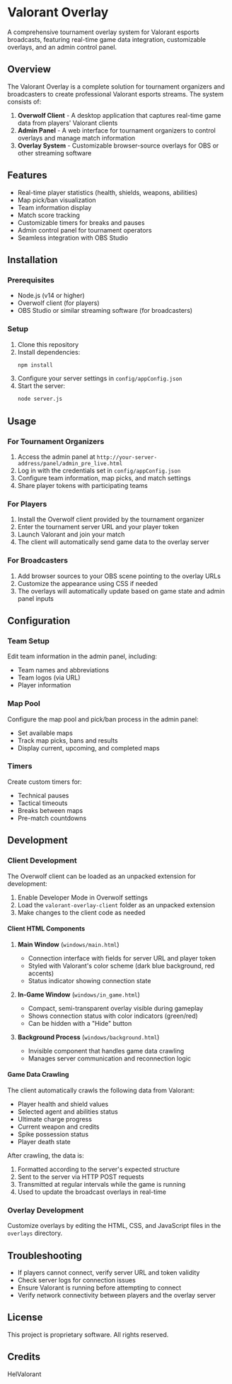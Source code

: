 # Valorant Overlay

A comprehensive tournament overlay system for Valorant esports broadcasts, featuring real-time game data integration, customizable overlays, and an admin control panel.

## Overview

The Valorant Overlay is a complete solution for tournament organizers and broadcasters to create professional Valorant esports streams. The system consists of:

1. **Overwolf Client** - A desktop application that captures real-time game data from players' Valorant clients
2. **Admin Panel** - A web interface for tournament organizers to control overlays and manage match information
3. **Overlay System** - Customizable browser-source overlays for OBS or other streaming software

## Features

- Real-time player statistics (health, shields, weapons, abilities)
- Map pick/ban visualization
- Team information display
- Match score tracking
- Customizable timers for breaks and pauses
- Admin control panel for tournament operators
- Seamless integration with OBS Studio

## Installation

### Prerequisites

- Node.js (v14 or higher)
- Overwolf client (for players)
- OBS Studio or similar streaming software (for broadcasters)

### Setup

1. Clone this repository
2. Install dependencies:
   ```bash
   npm install
   ```
3. Configure your server settings in `config/appConfig.json`
4. Start the server:
   ```bash
   node server.js
   ```

## Usage

### For Tournament Organizers

1. Access the admin panel at `http://your-server-address/panel/admin_pre_live.html`
2. Log in with the credentials set in `config/appConfig.json`
3. Configure team information, map picks, and match settings
4. Share player tokens with participating teams

### For Players

1. Install the Overwolf client provided by the tournament organizer
2. Enter the tournament server URL and your player token
3. Launch Valorant and join your match
4. The client will automatically send game data to the overlay server

### For Broadcasters

1. Add browser sources to your OBS scene pointing to the overlay URLs
2. Customize the appearance using CSS if needed
3. The overlays will automatically update based on game state and admin panel inputs

## Configuration

### Team Setup

Edit team information in the admin panel, including:
- Team names and abbreviations
- Team logos (via URL)
- Player information

### Map Pool

Configure the map pool and pick/ban process in the admin panel:
- Set available maps
- Track map picks, bans and results
- Display current, upcoming, and completed maps

### Timers

Create custom timers for:
- Technical pauses
- Tactical timeouts
- Breaks between maps
- Pre-match countdowns

## Development

### Client Development

The Overwolf client can be loaded as an unpacked extension for development:
1. Enable Developer Mode in Overwolf settings
2. Load the `valorant-overlay-client` folder as an unpacked extension
3. Make changes to the client code as needed

#### Client HTML Components

1. **Main Window** (`windows/main.html`)
   - Connection interface with fields for server URL and player token
   - Styled with Valorant's color scheme (dark blue background, red accents)
   - Status indicator showing connection state

2. **In-Game Window** (`windows/in_game.html`)
   - Compact, semi-transparent overlay visible during gameplay
   - Shows connection status with color indicators (green/red)
   - Can be hidden with a "Hide" button

3. **Background Process** (`windows/background.html`)
   - Invisible component that handles game data crawling
   - Manages server communication and reconnection logic

#### Game Data Crawling

The client automatically crawls the following data from Valorant:
- Player health and shield values
- Selected agent and abilities status
- Ultimate charge progress
- Current weapon and credits
- Spike possession status
- Player death state

After crawling, the data is:
1. Formatted according to the server's expected structure
2. Sent to the server via HTTP POST requests
3. Transmitted at regular intervals while the game is running
4. Used to update the broadcast overlays in real-time

### Overlay Development

Customize overlays by editing the HTML, CSS, and JavaScript files in the `overlays` directory.

## Troubleshooting

- If players cannot connect, verify server URL and token validity
- Check server logs for connection issues
- Ensure Valorant is running before attempting to connect
- Verify network connectivity between players and the overlay server

## License

This project is proprietary software. All rights reserved.

## Credits

HelValorant